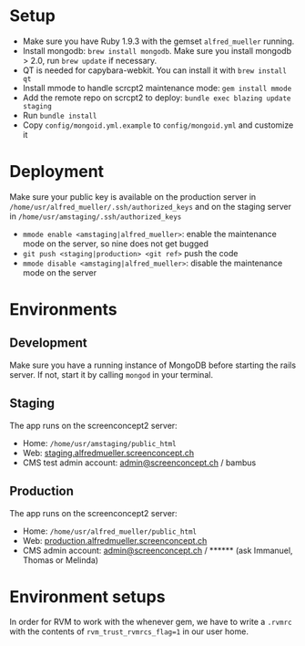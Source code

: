 # Setup

* Make sure you have Ruby 1.9.3 with the gemset `alfred_mueller` running.
* Install mongodb: `brew install mongodb`. Make sure you install mongodb > 2.0, run `brew update` if necessary.
* QT is needed for capybara-webkit. You can install it with `brew install qt`
* Install mmode to handle scrcpt2 maintenance mode: `gem install mmode`
* Add the remote repo on scrcpt2 to deploy: `bundle exec blazing update staging`
* Run `bundle install`
* Copy `config/mongoid.yml.example` to `config/mongoid.yml` and customize it

# Deployment

Make sure your public key is available on the production server in `/home/usr/alfred_mueller/.ssh/authorized_keys` and
on the staging server in `/home/usr/amstaging/.ssh/authorized_keys`

* `mmode enable <amstaging|alfred_mueller>`: enable the maintenance mode on the server, so nine does not get bugged
* `git push <staging|production> <git ref>` push the code
* `mmode disable <amstaging|alfred_mueller>`: disable the maintenance mode on the server

# Environments

## Development

Make sure you have a running instance of MongoDB before starting the rails server.
If not, start it by calling `mongod` in your terminal.

## Staging
The app runs on the screenconcept2 server:

* Home: `/home/usr/amstaging/public_html`
* Web: [staging.alfredmueller.screenconcept.ch](http://staging.alfredmueller.screenconcept.ch)
* CMS test admin account: admin@screenconcept.ch / bambus

## Production
The app runs on the screenconcept2 server:

* Home: `/home/usr/alfred_mueller/public_html`
* Web: [production.alfredmueller.screenconcept.ch](http://production.alfredmueller.screenconcept.ch)
* CMS admin account: admin@screenconcept.ch / ****** (ask Immanuel, Thomas or Melinda)

# Environment setups

In order for RVM to work with the whenever gem, we have to write a `.rvmrc` with the contents of `rvm_trust_rvmrcs_flag=1` in our user home.
